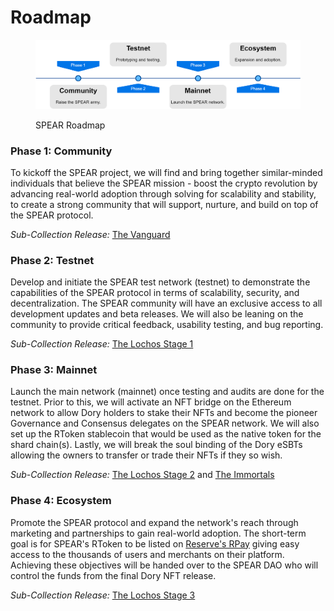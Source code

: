 # Roadmap

<figure><img src=".gitbook/assets/Roadmap-Page-1.png" alt=""><figcaption><p>SPEAR Roadmap</p></figcaption></figure>

### Phase 1: Community

To kickoff the SPEAR project, we will find and bring together similar-minded individuals that believe the SPEAR mission - boost the crypto revolution by advancing real-world adoption through solving for scalability and stability, to create a strong community that will support, nurture, and build on top of the SPEAR protocol.

_Sub-Collection Release:_ [The Vanguard](https://docs.spear.technology/spear-dory-nft/whitepaper/supply-schedule#the-vanguard)

### Phase 2: Testnet&#x20;

Develop and initiate the SPEAR test network (testnet) to demonstrate the capabilities of the SPEAR protocol in terms of scalability, security, and decentralization. The SPEAR community will have an exclusive access to all development updates and beta releases. We will also be leaning on the community to provide critical feedback, usability testing, and bug reporting.

_Sub-Collection Release:_ [The Lochos Stage 1](https://docs.spear.technology/spear-dory-nft/whitepaper/supply-schedule#the-lochos)

### Phase 3: Mainnet

Launch the main network (mainnet) once testing and audits are done for the testnet. Prior to this, we will activate an NFT bridge on the Ethereum network to allow Dory holders to stake their NFTs and become the pioneer Governance and Consensus delegates on the SPEAR network. We will also set up the RToken stablecoin that would be used as the native token for the shard chain(s). Lastly, we will break the soul binding of the Dory eSBTs allowing the owners to transfer or trade their NFTs if they so wish.

_Sub-Collection Release:_ [The Lochos Stage 2](https://docs.spear.technology/spear-dory-nft/whitepaper/supply-schedule#the-lochos) and [The Immortals](https://docs.spear.technology/spear-dory-nft/whitepaper/supply-schedule#the-immortals)

### Phase 4: Ecosystem

Promote the SPEAR protocol and expand the network's reach through marketing and partnerships to gain real-world adoption. The short-term goal is for SPEAR's RToken to be listed on [Reserve's RPay](https://medium.com/reserve-currency/looking-ahead-the-roadmap-of-reserve-protocol-a8c5edec2fc6) giving easy access to the thousands of users and merchants on their platform. Achieving these objectives will be handed over to the SPEAR DAO who will control the funds from the final Dory NFT release.

_Sub-Collection Release:_ [The Lochos Stage 3](https://docs.spear.technology/spear-dory-nft/whitepaper/supply-schedule#the-lochos)
